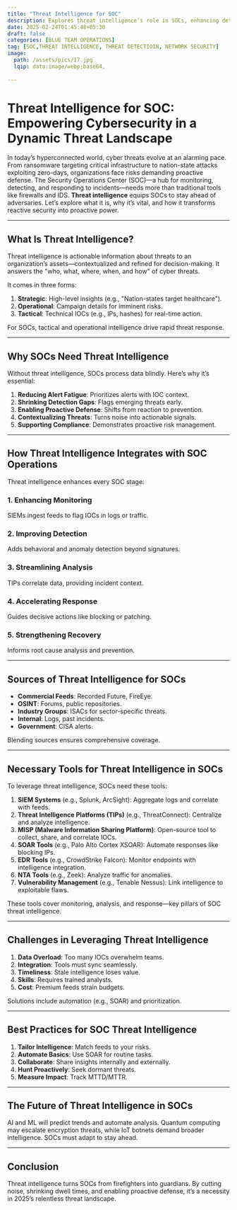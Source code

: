 ```yaml
---
title: "Threat Intelligence for SOC"
description: Explores threat intelligence’s role in SOCs, enhancing detection, response, and proactive defense with tools like MISP, SIEM, and SOAR in the evolving cyber threat landscape.
date: 2025-02-24T01:45:48+05:30
draft: false
categories: [BLUE TEAM OPERATIONS]
tag: [SOC,THREAT INTELLIGENCE, THREAT DETECTIOIN, NETWORK SECURITY]
image:
  path: /assets/pics/17.jpg
  lqip: data:image/webp;base64,
    
---
```

# Threat Intelligence for SOC: Empowering Cybersecurity in a Dynamic Threat Landscape

In today’s hyperconnected world, cyber threats evolve at an alarming pace. From ransomware targeting critical infrastructure to nation-state attacks exploiting zero-days, organizations face risks demanding proactive defense. The Security Operations Center (SOC)—a hub for monitoring, detecting, and responding to incidents—needs more than traditional tools like firewalls and IDS. **Threat intelligence** equips SOCs to stay ahead of adversaries. Let’s explore what it is, why it’s vital, and how it transforms reactive security into proactive power.

---

## What Is Threat Intelligence?

Threat intelligence is actionable information about threats to an organization’s assets—contextualized and refined for decision-making. It answers the "who, what, where, when, and how" of cyber threats.

It comes in three forms:

1. **Strategic**: High-level insights (e.g., "Nation-states target healthcare").
2. **Operational**: Campaign details for imminent risks.
3. **Tactical**: Technical IOCs (e.g., IPs, hashes) for real-time action.

For SOCs, tactical and operational intelligence drive rapid threat response.

---

## Why SOCs Need Threat Intelligence

Without threat intelligence, SOCs process data blindly. Here’s why it’s essential:

1. **Reducing Alert Fatigue**: Prioritizes alerts with IOC context.
2. **Shrinking Detection Gaps**: Flags emerging threats early.
3. **Enabling Proactive Defense**: Shifts from reaction to prevention.
4. **Contextualizing Threats**: Turns noise into actionable signals.
5. **Supporting Compliance**: Demonstrates proactive risk management.

---

## How Threat Intelligence Integrates with SOC Operations

Threat intelligence enhances every SOC stage:

### 1. Enhancing Monitoring  
SIEMs ingest feeds to flag IOCs in logs or traffic.

### 2. Improving Detection  
Adds behavioral and anomaly detection beyond signatures.

### 3. Streamlining Analysis  
TIPs correlate data, providing incident context.

### 4. Accelerating Response  
Guides decisive actions like blocking or patching.

### 5. Strengthening Recovery  
Informs root cause analysis and prevention.

---

## Sources of Threat Intelligence for SOCs

- **Commercial Feeds**: Recorded Future, FireEye.
- **OSINT**: Forums, public repositories.
- **Industry Groups**: ISACs for sector-specific threats.
- **Internal**: Logs, past incidents.
- **Government**: CISA alerts.

Blending sources ensures comprehensive coverage.

---

## Necessary Tools for Threat Intelligence in SOCs

To leverage threat intelligence, SOCs need these tools:

1. **SIEM Systems** (e.g., Splunk, ArcSight): Aggregate logs and correlate with feeds.
2. **Threat Intelligence Platforms (TIPs)** (e.g., ThreatConnect): Centralize and analyze intelligence.
3. **MISP (Malware Information Sharing Platform)**: Open-source tool to collect, share, and correlate IOCs.
4. **SOAR Tools** (e.g., Palo Alto Cortex XSOAR): Automate responses like blocking IPs.
5. **EDR Tools** (e.g., CrowdStrike Falcon): Monitor endpoints with intelligence integration.
6. **NTA Tools** (e.g., Zeek): Analyze traffic for anomalies.
7. **Vulnerability Management** (e.g., Tenable Nessus): Link intelligence to exploitable flaws.

These tools cover monitoring, analysis, and response—key pillars of SOC threat intelligence.

---

## Challenges in Leveraging Threat Intelligence

1. **Data Overload**: Too many IOCs overwhelm teams.
2. **Integration**: Tools must sync seamlessly.
3. **Timeliness**: Stale intelligence loses value.
4. **Skills**: Requires trained analysts.
5. **Cost**: Premium feeds strain budgets.

Solutions include automation (e.g., SOAR) and prioritization.

---

## Best Practices for SOC Threat Intelligence

1. **Tailor Intelligence**: Match feeds to your risks.
2. **Automate Basics**: Use SOAR for routine tasks.
3. **Collaborate**: Share insights internally and externally.
4. **Hunt Proactively**: Seek dormant threats.
5. **Measure Impact**: Track MTTD/MTTR.

---

## The Future of Threat Intelligence in SOCs

AI and ML will predict trends and automate analysis. Quantum computing may escalate encryption threats, while IoT botnets demand broader intelligence. SOCs must adapt to stay ahead.

---

## Conclusion

Threat intelligence turns SOCs from firefighters into guardians. By cutting noise, shrinking dwell times, and enabling proactive defense, it’s a necessity in 2025’s relentless threat landscape.

